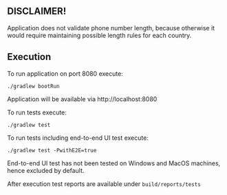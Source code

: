 ## DISCLAIMER!
 
Application does not validate phone number length, because otherwise it would require maintaining possible length rules for each country.

## Execution

To run application on port 8080 execute:
```
./gradlew bootRun
``` 
Application will be available via http://localhost:8080

To run tests execute:
```
./gradlew test
```
To run tests including end-to-end UI test execute:
```
./gradlew test -PwithE2E=true
```  
End-to-end UI test has not been tested on Windows and MacOS machines, hence excluded by default.

After execution test reports are available under `build/reports/tests` 
